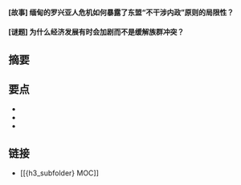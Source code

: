 #### [故事] 缅甸的罗兴亚人危机如何暴露了东盟“不干涉内政”原则的局限性？


#### [谜题] 为什么经济发展有时会加剧而不是缓解族群冲突？


## 摘要


## 要点

- 
- 
- 

## 链接

- [[{h3_subfolder} MOC]]
